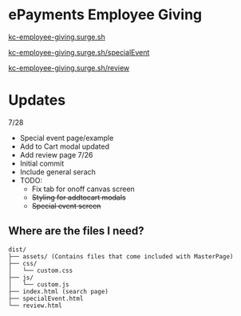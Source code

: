 # ePayments Employee Giving
[kc-employee-giving.surge.sh](https://kc-employee-giving.surge.sh)

[kc-employee-giving.surge.sh/specialEvent](https://kc-employee-giving.surge.sh/specialEvent)

[kc-employee-giving.surge.sh/review](https://kc-employee-giving.surge.sh/review)
# Updates 
7/28
* Special event page/example
* Add to Cart modal updated
* Add review page
7/26
* Initial commit
* Include general serach
* TODO:
  * Fix tab for onoff canvas screen
  * ~~Styling for addtocart modals~~
  * ~~Special event screen~~

## Where are the files I need?
```
dist/
├── assets/ (Contains files that come included with MasterPage)
├── css/
│   └── custom.css
├── js/
│   └── custom.js
├── index.html (search page)
├── specialEvent.html
└── review.html
```
